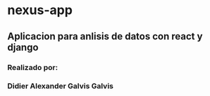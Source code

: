 # nexus-app
## Aplicacion para anlisis de datos con react y django
### Realizado por:
### Didier Alexander Galvis Galvis
